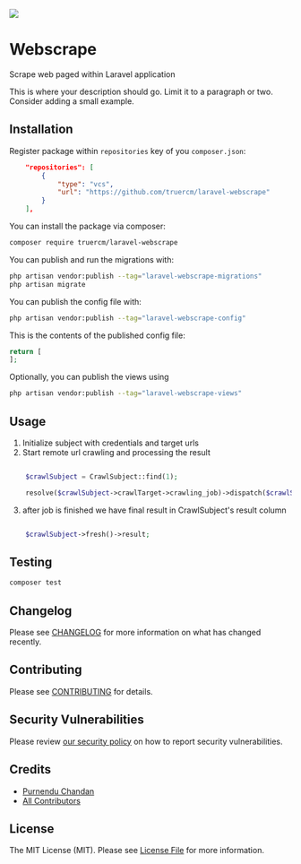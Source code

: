 ![](https://banners.beyondco.de/Webscrape.png?theme=light&packageManager=composer+require&packageName=truercm%2Flaravel-webscrape&pattern=diagonalLines&style=style_1&description=Scrape+web+pages+within+Laravel+application&md=1&showWatermark=0&fontSize=100px&images=cloud-download)

# Webscrape 

Scrape web paged within Laravel application

This is where your description should go. Limit it to a paragraph or two. Consider adding a small example.

## Installation

Register package within `repositories` key of you `composer.json`:

```json
    "repositories": [
        {
            "type": "vcs",
            "url": "https://github.com/truercm/laravel-webscrape"
        }
    ],
```

You can install the package via composer:

```bash
composer require truercm/laravel-webscrape
```

You can publish and run the migrations with:

```bash
php artisan vendor:publish --tag="laravel-webscrape-migrations"
php artisan migrate
```

You can publish the config file with:

```bash
php artisan vendor:publish --tag="laravel-webscrape-config"
```

This is the contents of the published config file:

```php
return [
];
```

Optionally, you can publish the views using

```bash
php artisan vendor:publish --tag="laravel-webscrape-views"
```

## Usage

1. Initialize subject with credentials and target urls
2. Start remote url crawling and processing the result

```php

    $crawlSubject = CrawlSubject::find(1);

    resolve($crawlSubject->crawlTarget->crawling_job)->dispatch($crawlSubject);

```

3. after job is finished we have final result in CrawlSubject's result column

```php

    $crawlSubject->fresh()->result;
```

## Testing

```bash
composer test
```

## Changelog

Please see [CHANGELOG](CHANGELOG.md) for more information on what has changed recently.

## Contributing

Please see [CONTRIBUTING](CONTRIBUTING.md) for details.

## Security Vulnerabilities

Please review [our security policy](../../security/policy) on how to report security vulnerabilities.

## Credits

- [Purnendu Chandan](https://github.com/Purnendu-extreme)
- [All Contributors](../../contributors)

## License

The MIT License (MIT). Please see [License File](LICENSE.md) for more information.

